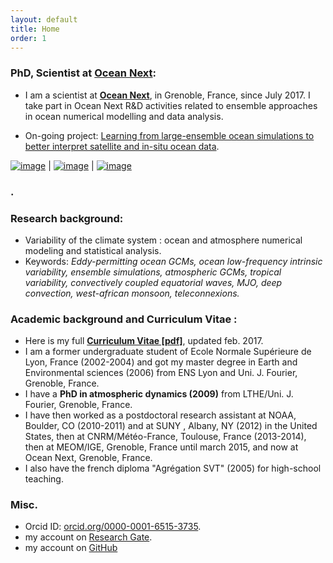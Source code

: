 ```yaml
---
layout: default
title: Home
order: 1
---
```



### PhD, Scientist at [**Ocean Next**](http://www.ocean-next.fr):
* I am a scientist at [**Ocean Next**](http://www.ocean-next.fr), in Grenoble, France, since July 2017. I take part in Ocean Next R&D activities related to  ensemble approaches in ocean numerical modelling and data analysis.

* On-going project: [Learning from large-ensemble ocean simulations to better interpret satellite and in-situ ocean data](https://stephanieleroux.github.io/Research/).

[![image]({{site.baseurl}}/img/SL_3.png)](http://stephanieleroux.github.io) | [![image]({{site.baseurl}}/img/ensemble.png)](https://stephanieleroux.github.io) | [![image]({{site.baseurl}}/img/hires.png)](https://stephanieleroux.github.io)

### .


### Research background:
  - Variability of the climate system : ocean and atmosphere numerical modeling and statistical analysis. 
  - Keywords: *Eddy-permitting ocean GCMs, ocean low-frequency intrinsic variability, ensemble simulations, atmospheric GCMs, tropical variability, convectively coupled equatorial waves, MJO, deep convection, west-african monsoon, teleconnexions.*


### Academic background and Curriculum Vitae :
 - Here is my full  [**Curriculum Vitae [pdf]**](http://stephanieleroux.github.io/docs/CVleroux2017EN.pdf), updated feb. 2017.
 - I am a former undergraduate student of Ecole Normale Supérieure de Lyon, France (2002-2004) and got my master degree in Earth and Environmental sciences (2006) from ENS Lyon and Uni. J. Fourier, Grenoble, France.
 - I have a **PhD in atmospheric dynamics (2009)** from  LTHE/Uni. J. Fourier, Grenoble, France. 
 - I have then worked as a postdoctoral research assistant at NOAA, Boulder, CO (2010-2011) and at SUNY , Albany, NY (2012) in the United States, then at CNRM/Météo-France, Toulouse, France (2013-2014), then at MEOM/IGE, Grenoble, France until march 2015, and now at Ocean Next, Grenoble, France.
 - I also have the french diploma "Agrégation SVT" (2005) for  high-school teaching. 

### Misc.
 - Orcid ID: [orcid.org/0000-0001-6515-3735](http://orcid.org/orcid.org/0000-0001-6515-3735).
 - my account on [Research Gate](http://www.researchgate.net/profile/Stephanie_Leroux).
 - my account on [GitHub](https://github.com/stephanieleroux)
